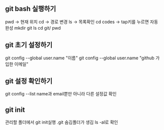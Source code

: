 ## git bash 실행하기
pwd -> 현재 위치
cd -> 경로 변경
ls -> 목록확인
cd codes -> tap키를 누르면 자동완성
mkdir git
ls
cd git/
pwd
## git 초기 설정하기
git config --global user.name "이름"
git config --global user.name "github 가입한 이메일"

## git 설정 확인하기
git config --list
name과 email뿐만 아니라 다른 설정값 확인
## git init
관리할 폴더에서 git init실행
.git 숨김폴더가 생김
ls -al로 확인
